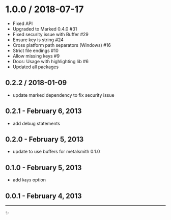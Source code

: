 # 1.0.0 / 2018-07-17

* Fixed API
* Upgraded to Marked 0.4.0 #31
* Fixed security issue with Buffer #29
* Ensure key is string #24
* Cross platform path separators (Windows) #16
* Strict file endings #10
* Allow missing keys #9
* Docs: Usage with highlighting lib #6
* Updated all packages

## 0.2.2 / 2018-01-09

* update marked dependency to fix security issue

## 0.2.1 - February 6, 2013

* add debug statements

## 0.2.0 - February 5, 2013

* update to use buffers for metalsmith 0.1.0

## 0.1.0 - February 5, 2013

* add `keys` option

## 0.0.1 - February 4, 2013
------------------------
:sparkles:
